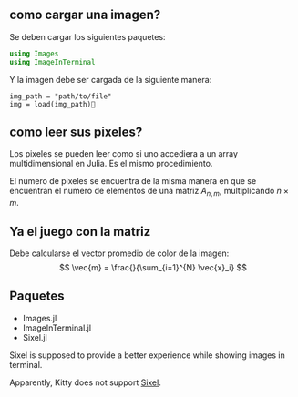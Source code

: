 ## como cargar una imagen?

Se deben cargar los siguientes paquetes:
```julia
using Images
using ImageInTerminal
```

Y la imagen debe ser cargada de la siguiente manera:
```
img_path = "path/to/file"
img = load(img_path)
```

## como leer sus pixeles?

Los pixeles se pueden leer como si uno accediera a un array multidimensional
en Julia. Es el mismo procedimiento.

El numero de pixeles se encuentra de la misma manera en que se encuentran
el numero de elementos de una matriz $A_{n,m}$, multiplicando $n \times m$.

## Ya el juego con la matriz


Debe calcularse el vector promedio de color de la imagen:
$$
\vec{m} = \frac{}{\sum_{i=1}^{N} \vec{x}_i}
$$

## Paquetes

- Images.jl
- ImageInTerminal.jl
- Sixel.jl

Sixel is supposed to provide a better experience while showing images in terminal.

Apparently, Kitty does not support [Sixel](https://github.com/JuliaIO/Sixel.jl).
